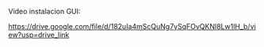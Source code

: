 Video instalacion GUI:

https://drive.google.com/file/d/182uIa4mScQuNg7ySqFOvQKNl8Lw1lH_b/view?usp=drive_link
